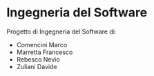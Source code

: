 # Ingegneria del Software

Progetto di Ingegneria del Software di:
- Comencini Marco
- Marretta Francesco
- Rebesco Nevio
- Zuliani Davide